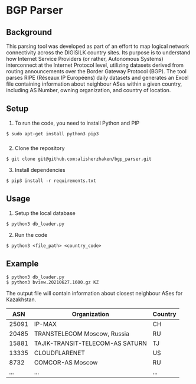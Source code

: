# BGP Parser
## Background
This parsing tool was developed as part of an effort to map logical network connectivity across the DIGISILK country sites. Its purpose is to understand how Internet Service Providers (or rather, Autonomous Systems) interconnect at the Internet Protocol level, utilizing datasets derived from routing announcements over the Border Gateway Protocol (BGP). The tool parses RIPE (Réseaux IP Européens) daily datasets and generates an Excel file containing information about neighbour ASes within a given country, including AS Number, owning organization, and country of location.

## Setup
1. To run the code, you need to install Python and PIP
```
$ sudo apt-get install python3 pip3
```

###

2. Clone the repository
```
$ git clone git@github.com:alisherzhaken/bgp_parser.git
```
3. Install dependencies
```
$ pip3 install -r requirements.txt
```

## Usage
1. Setup the local database
```
$ python3 db_loader.py
```  
2. Run the code
```
$ python3 <file_path> <country_code>
```

## Example
```
$ python3 db_loader.py
$ python3 bview.20210627.1600.gz KZ
```
The output file will contain information about closest neighbour ASes for Kazakhstan.

ASN | Organization | Country
----|--------------|--------
25091 | IP-MAX | CH
20485 | TRANSTELECOM Moscow, Russia | RU
15881 | TAJIK-TRANSIT-TELECOM-AS SATURN | TJ
13335 | CLOUDFLARENET | US
8732 | COMCOR-AS Moscow | RU
...|...|...
